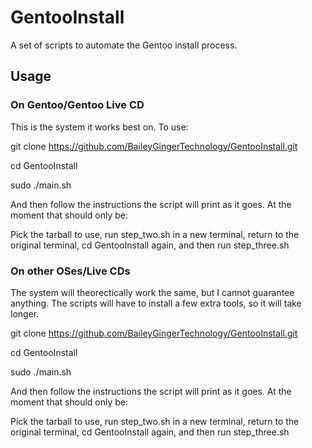 # GentooInstall
A set of scripts to automate the Gentoo install process.

## Usage

### On Gentoo/Gentoo Live CD

This is the system it works best on. To use:

git clone https://github.com/BaileyGingerTechnology/GentooInstall.git

cd GentooInstall

sudo ./main.sh

And then follow the instructions the script will print as it goes. At the moment that should only be:

Pick the tarball to use, run step_two.sh in a new terminal, return to the original terminal, cd GentooInstall again, and then run step_three.sh

### On other OSes/Live CDs

The system will theorectically work the same, but I cannot guarantee anything. The scripts will have to install a few extra tools, so it will take longer.

git clone https://github.com/BaileyGingerTechnology/GentooInstall.git

cd GentooInstall

sudo ./main.sh

And then follow the instructions the script will print as it goes. At the moment that should only be:

Pick the tarball to use, run step_two.sh in a new terminal, return to the original terminal, cd GentooInstall again, and then run step_three.sh